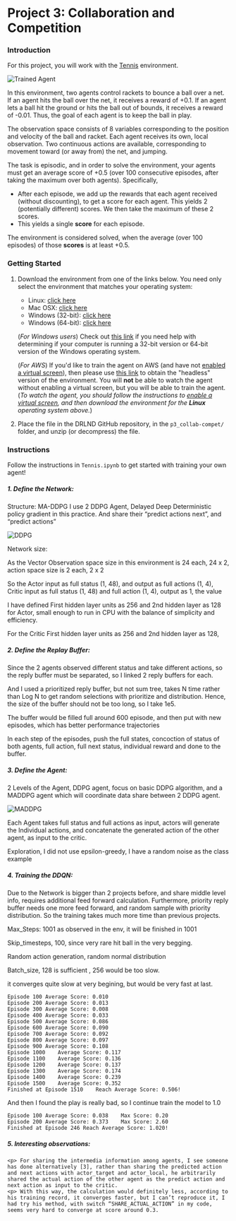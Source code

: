 [//]: # (Image References)

[image1]: https://video.udacity-data.com/topher/2018/May/5af7955a_tennis/tennis.png "Trained Agent"
[image2]: https://user-images.githubusercontent.com/10624937/42135622-e55fb586-7d12-11e8-8a54-3c31da15a90a.gif "Soccer"
[image3]: https://openai.com/content/images/2017/06/nipsdiagram_2.gif
[image4]: https://nervanasystems.github.io/coach/_images/ddpg.png

# Project 3: Collaboration and Competition

### Introduction

For this project, you will work with the [Tennis](https://github.com/Unity-Technologies/ml-agents/blob/master/docs/Learning-Environment-Examples.md#tennis) environment.

![Trained Agent][image1]

In this environment, two agents control rackets to bounce a ball over a net. If an agent hits the ball over the net, it receives a reward of +0.1.  If an agent lets a ball hit the ground or hits the ball out of bounds, it receives a reward of -0.01.  Thus, the goal of each agent is to keep the ball in play.

The observation space consists of 8 variables corresponding to the position and velocity of the ball and racket. Each agent receives its own, local observation.  Two continuous actions are available, corresponding to movement toward (or away from) the net, and jumping. 

The task is episodic, and in order to solve the environment, your agents must get an average score of +0.5 (over 100 consecutive episodes, after taking the maximum over both agents). Specifically,

- After each episode, we add up the rewards that each agent received (without discounting), to get a score for each agent. This yields 2 (potentially different) scores. We then take the maximum of these 2 scores.
- This yields a single **score** for each episode.

The environment is considered solved, when the average (over 100 episodes) of those **scores** is at least +0.5.

### Getting Started

1. Download the environment from one of the links below.  You need only select the environment that matches your operating system:
    - Linux: [click here](https://s3-us-west-1.amazonaws.com/udacity-drlnd/P3/Tennis/Tennis_Linux.zip)
    - Mac OSX: [click here](https://s3-us-west-1.amazonaws.com/udacity-drlnd/P3/Tennis/Tennis.app.zip)
    - Windows (32-bit): [click here](https://s3-us-west-1.amazonaws.com/udacity-drlnd/P3/Tennis/Tennis_Windows_x86.zip)
    - Windows (64-bit): [click here](https://s3-us-west-1.amazonaws.com/udacity-drlnd/P3/Tennis/Tennis_Windows_x86_64.zip)
    
    (_For Windows users_) Check out [this link](https://support.microsoft.com/en-us/help/827218/how-to-determine-whether-a-computer-is-running-a-32-bit-version-or-64) if you need help with determining if your computer is running a 32-bit version or 64-bit version of the Windows operating system.

    (_For AWS_) If you'd like to train the agent on AWS (and have not [enabled a virtual screen](https://github.com/Unity-Technologies/ml-agents/blob/master/docs/Training-on-Amazon-Web-Service.md)), then please use [this link](https://s3-us-west-1.amazonaws.com/udacity-drlnd/P3/Tennis/Tennis_Linux_NoVis.zip) to obtain the "headless" version of the environment.  You will **not** be able to watch the agent without enabling a virtual screen, but you will be able to train the agent.  (_To watch the agent, you should follow the instructions to [enable a virtual screen](https://github.com/Unity-Technologies/ml-agents/blob/master/docs/Training-on-Amazon-Web-Service.md), and then download the environment for the **Linux** operating system above._)

2. Place the file in the DRLND GitHub repository, in the `p3_collab-compet/` folder, and unzip (or decompress) the file. 

### Instructions

Follow the instructions in `Tennis.ipynb` to get started with training your own agent!  


##### 1.	Define the Network:
Structure: MA-DDPG
I use 2 DDPG Agent, Delayed Deep Deterministic policy gradient in this practice. And share their “predict actions next”, and “predict actions”

![DDPG][image4]

Network size:
<p> As the Vector Observation space size in this environment is 24 each, 24 x 2, action space size is 2 each, 2 x 2
<p> So the Actor input as full status (1, 48), and output as full actions (1, 4), Critic input as full status (1, 48) and full action (1, 4), output as 1, the value
<p> I have defined First hidden layer units as 256 and 2nd hidden layer as 128 for Actor, small enough to run in CPU with the balance of simplicity and efficiency.
<p> For the Critic First hidden layer units as 256 and 2nd hidden layer as 128, 

##### 2.	Define the Replay Buffer:
<p> Since the 2 agents observed different status and take different actions, so the reply buffer must be separated, so I linked 2 reply buffers for each. 
<p> And I used a prioritized reply buffer, but not sum tree, takes N time rather than Log N to get random selections with prioritize and distribution. Hence, the size of the buffer should not be too long, so I take 1e5.
<p> The buffer would be filled full around 600 episode, and then put with new episodes, which has better performance trajectories
<p> In each step of the episodes, push the full states, concoction of status of both agents, full action, full next status, individual reward and done to the buffer.

##### 3.	Define the Agent:
<p> 2 Levels of the Agent, DDPG agent, focus on basic DDPG algorithm, and a MADDPG agent which will coordinate data share between 2 DDPG agent.

![MADDPG][image3]

<p> Each Agent takes full status and full actions as input, actors will generate the Individual actions, and concatenate the generated action of the other agent, as input to the critic.
<p> Exploration, I did not use epsilon-greedy, I have a random noise as the class example

##### 4.	Training the DDQN:
<p> Due to the Network is bigger than 2 projects before, and share middle level info, requires additional feed forward calculation. Furthermore, priority reply buffer needs one more feed forward, and random sample with priority distribution. So the training takes much more time than previous projects. 

<p> Max_Steps: 1001 as observed in the env, it will be finished in 1001
<p> Skip_timesteps, 100, since very rare hit ball in the very begging. 
<p> Random action generation, random normal distribution
<p> Batch_size, 128 is sufficient , 256 would be too slow.
<p> it converges quite slow at very begining, but would be very fast at last.
    
```
Episode 100	Average Score: 0.010	
Episode 200	Average Score: 0.013	
Episode 300	Average Score: 0.008	
Episode 400	Average Score: 0.033	
Episode 500	Average Score: 0.086	
Episode 600	Average Score: 0.090	
Episode 700	Average Score: 0.092	
Episode 800	Average Score: 0.097	
Episode 900	Average Score: 0.108	
Episode 1000	Average Score: 0.117	
Episode 1100	Average Score: 0.136	
Episode 1200	Average Score: 0.137	
Episode 1300	Average Score: 0.174	
Episode 1400	Average Score: 0.239	
Episode 1500	Average Score: 0.352	
Finished at Episode 1510	Reach Average Score: 0.506!

```

And then I found the play is really bad, so I continue train the model to 1.0

```
Episode 100	Average Score: 0.038	Max Score: 0.20
Episode 200	Average Score: 0.373	Max Score: 2.60
Finished at Episode 246	Reach Average Score: 1.020!

```

    
##### 5.	Interesting observations:
    <p> For sharing the intermedia information among agents, I see someone has done alternatively [3], rather than sharing the predicted action and next actions with actor_target and actor_local, he arbitrarily shared the actual action of the other agent as the predict action and next action as input to the critic.
    <p> With this way, the calculation would definitely less, according to his training record, it converges faster, but I can’t reproduce it, I had try his method, with switch “SHARE_ACTUAL_ACTION” in my code, seems very hard to converge at score around 0.3.
